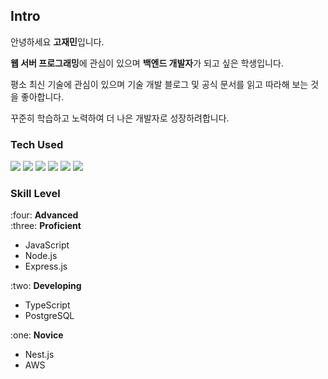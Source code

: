 ## Intro


안녕하세요 **고재민**입니다.

**웹 서버 프로그래밍**에 관심이 있으며 **백엔드 개발자**가 되고 싶은 학생입니다.

평소 최신 기술에 관심이 있으며 기술 개발 블로그 및 공식 문서를 읽고 따라해 보는 것을 좋아합니다.

꾸준히 학습하고 노력하여 더 나은 개발자로 성장하려합니다.


### Tech Used
<div>
<img src="https://img.shields.io/badge/JavaScript-F7DF1E?style=flat&logo=javascript&logoColor=ffffff"/>
<img src="https://img.shields.io/badge/Node.js-339933?style=flat&logo=Node.js&logoColor=ffffff"/>
<img src="https://img.shields.io/badge/TypeScript-3178C6?style=flat&logo=typescript&logoColor=ffffff"/>
<img src="https://img.shields.io/badge/Express-ffffff?style=flat&logo=express&logoColor=000000"/>
<img src="https://img.shields.io/badge/Nest-E0234E?style=flat&logo=nestjs&logoColor=ffffff"/>
<img src="https://img.shields.io/badge/PostgreSQL-%23316192?style=flat&logo=postgresql&logoColor=ffffff">
<img scr="https://img.shields.io/badge/AWS-%23FF9900?style=for-the-badge&logo=amazon-aws&logoColor=ffffff">
</div>

### Skill Level
<div>
<div title = "4 Advanced - 관련 지식과 경험에 전문적이며 다른 사람을 리드하고 교육할 수 있는 정도의 수준입니다.">
  :four: <b>Advanced</b>
</div>
</div>

<div>
<div title = "3 Proficient - 관련 지식과 경험이 풍부하여 능숙하게 업무 수행이 가능한 수준입니다.">
  :three: <b>Proficient</b>
</div>
<ul>
<li>JavaScript</li>
<li>Node.js</li>
<li>Express.js</li>
</ul>
</div>

<div>
<div title = "2 Developing - 능숙하진 않지만 기본적인 업무 수행 가능한 수준입니다.">
  :two: <b>Developing</b>
</div>
<ul>
<li>TypeScript</li>
<li>PostgreSQL</li>
</ul>
</div>

<div>
<div title = "1 Novice - 해당 능력/지식이 무엇인지 알고는 있지만, 관련 업무 수행 경험이 충분치 않고 도움이 필요한 수준입니다.">
  :one: <b>Novice</b>
</div>
<ul>
<li>Nest.js</li>
<li>AWS</li>
</ul>
</div>